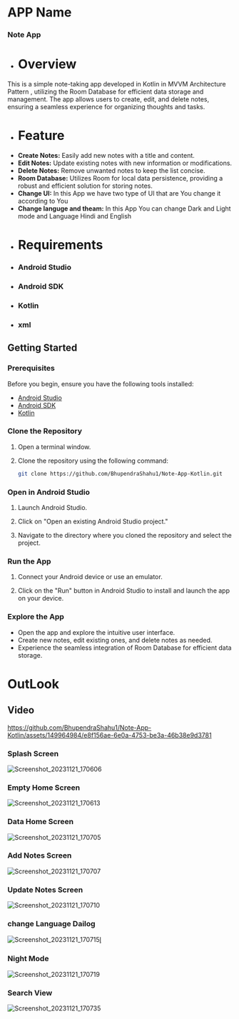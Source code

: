 # APP Name 
### Note App
- # Overview
 This is a simple note-taking app developed in Kotlin in MVVM Architecture Pattern , utilizing the Room Database for efficient data storage and management. The app allows users to create, edit, and delete notes, ensuring a seamless experience for organizing thoughts and tasks.
- # Feature 
- **Create Notes:** Easily add new notes with a title and content.
- **Edit Notes:** Update existing notes with new information or modifications.
- **Delete Notes:** Remove unwanted notes to keep the list concise.
- **Room Database:** Utilizes Room for local data persistence, providing a robust and efficient solution for storing notes.
- **Change UI:** In this App we have two type of UI that are You change it according to You
- **Change languge and theam:** In this App You can change Dark and Light mode and Language Hindi and English
- # Requirements
 - ### Android Studio
- ### Android SDK
- ### Kotlin
- ### xml
 ## Getting Started

### Prerequisites

Before you begin, ensure you have the following tools installed:

- [Android Studio](https://developer.android.com/studio)
- [Android SDK](https://developer.android.com/studio#downloads)
- [Kotlin](https://kotlinlang.org/docs/getting-started.html)

### Clone the Repository

1. Open a terminal window.

2. Clone the repository using the following command:

    ```bash
    git clone https://github.com/BhupendraShahu1/Note-App-Kotlin.git
    ```

### Open in Android Studio

1. Launch Android Studio.

2. Click on "Open an existing Android Studio project."

3. Navigate to the directory where you cloned the repository and select the project.

### Run the App

1. Connect your Android device or use an emulator.

2. Click on the "Run" button in Android Studio to install and launch the app on your device.

### Explore the App

- Open the app and explore the intuitive user interface.
- Create new notes, edit existing ones, and delete notes as needed.
- Experience the seamless integration of Room Database for efficient data storage.

# OutLook
## Video 
https://github.com/BhupendraShahu1/Note-App-Kotlin/assets/149964984/e8f156ae-6e0a-4753-be3a-46b38e9d3781
### Splash Screen
![Screenshot_20231121_170606](https://github.com/BhupendraShahu1/Note-App-Kotlin/assets/149964984/ca1f631a-528b-46a2-ab15-405e47cd1ebf)
### Empty Home Screen
![Screenshot_20231121_170613](https://github.com/BhupendraShahu1/Note-App-Kotlin/assets/149964984/9c60794d-3598-4d5e-a6fb-0fd9cf7cd9f0)
### Data Home Screen 
![Screenshot_20231121_170705](https://github.com/BhupendraShahu1/Note-App-Kotlin/assets/149964984/c014dd4e-c7dc-4d97-90b8-cb09ba292622)
### Add Notes Screen
![Screenshot_20231121_170707](https://github.com/BhupendraShahu1/Note-App-Kotlin/assets/149964984/b7f8ad7b-0a2b-497f-b7b7-29b37fa5f7c9)
### Update Notes Screen
![Screenshot_20231121_170710](https://github.com/BhupendraShahu1/Note-App-Kotlin/assets/149964984/55b2ab23-bbef-4027-bb51-9f34ce14418a)
### change Language Dailog
![Screenshot_20231121_170715](https://github.com/BhupendraShahu1/Note-App-Kotlin/assets/149964984/3533b369-81ad-4264-9a69-285547e08578)l̥
### Night Mode
![Screenshot_20231121_170719](https://github.com/BhupendraShahu1/Note-App-Kotlin/assets/149964984/cb16fe09-266f-41ed-be98-d09ed463de22)
### Search View
![Screenshot_20231121_170735](https://github.com/BhupendraShahu1/Note-App-Kotlin/assets/149964984/a5bdcb72-1f32-4fa6-84f9-8a8825ccd969)

